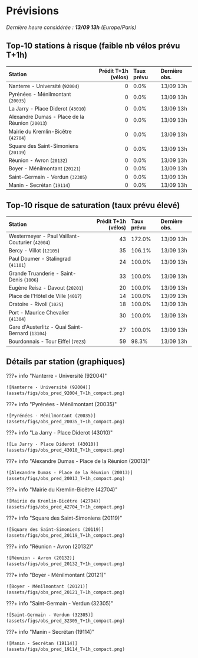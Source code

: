 # Prévisions

*Dernière heure considérée : **13/09 13h** (Europe/Paris)*

## Top-10 stations à risque (faible nb vélos prévu T+1h)

| Station                                         |   Prédit T+1h (vélos) | Taux prévu   | Dernière obs.   |
|:------------------------------------------------|----------------------:|:-------------|:----------------|
| Nanterre - Université (`92004`)                 |                     0 | 0.0%         | 13/09 13h       |
| Pyrénées - Ménilmontant (`20035`)               |                     0 | 0.0%         | 13/09 13h       |
| La Jarry - Place Diderot (`43010`)              |                     0 | 0.0%         | 13/09 13h       |
| Alexandre Dumas - Place de la Réunion (`20013`) |                     0 | 0.0%         | 13/09 13h       |
| Mairie du Kremlin-Bicêtre (`42704`)             |                     0 | 0.0%         | 13/09 13h       |
| Square des Saint-Simoniens (`20119`)            |                     0 | 0.0%         | 13/09 13h       |
| Réunion - Avron (`20132`)                       |                     0 | 0.0%         | 13/09 13h       |
| Boyer - Ménilmontant (`20121`)                  |                     0 | 0.0%         | 13/09 13h       |
| Saint-Germain - Verdun (`32305`)                |                     0 | 0.0%         | 13/09 13h       |
| Manin - Secrétan (`19114`)                      |                     0 | 0.0%         | 13/09 13h       |

## Top-10 risque de saturation (taux prévu élevé)

| Station                                          |   Prédit T+1h (vélos) | Taux prévu   | Dernière obs.   |
|:-------------------------------------------------|----------------------:|:-------------|:----------------|
| Westermeyer - Paul Vaillant-Couturier (`42004`)  |                    43 | 172.0%       | 13/09 13h       |
| Bercy - Villot (`12105`)                         |                    35 | 106.1%       | 13/09 13h       |
| Paul Doumer - Stalingrad (`41101`)               |                    24 | 100.0%       | 13/09 13h       |
| Grande Truanderie - Saint-Denis (`1006`)         |                    33 | 100.0%       | 13/09 13h       |
| Eugène Reisz - Davout (`20201`)                  |                    20 | 100.0%       | 13/09 13h       |
| Place de l'Hôtel de Ville (`4017`)               |                    14 | 100.0%       | 13/09 13h       |
| Oratoire - Rivoli (`1025`)                       |                    18 | 100.0%       | 13/09 13h       |
| Port - Maurice Chevalier (`41304`)               |                    30 | 100.0%       | 13/09 13h       |
| Gare d'Austerlitz - Quai Saint-Bernard (`13104`) |                    27 | 100.0%       | 13/09 13h       |
| Bourdonnais - Tour Eiffel (`7023`)               |                    59 | 98.3%        | 13/09 13h       |

## Détails par station (graphiques)

???+ info "Nanterre - Université (92004)"

    ![Nanterre - Université (92004)](assets/figs/obs_pred_92004_T+1h_compact.png)

???+ info "Pyrénées - Ménilmontant (20035)"

    ![Pyrénées - Ménilmontant (20035)](assets/figs/obs_pred_20035_T+1h_compact.png)

???+ info "La Jarry - Place Diderot (43010)"

    ![La Jarry - Place Diderot (43010)](assets/figs/obs_pred_43010_T+1h_compact.png)

???+ info "Alexandre Dumas - Place de la Réunion (20013)"

    ![Alexandre Dumas - Place de la Réunion (20013)](assets/figs/obs_pred_20013_T+1h_compact.png)

???+ info "Mairie du Kremlin-Bicêtre (42704)"

    ![Mairie du Kremlin-Bicêtre (42704)](assets/figs/obs_pred_42704_T+1h_compact.png)

???+ info "Square des Saint-Simoniens (20119)"

    ![Square des Saint-Simoniens (20119)](assets/figs/obs_pred_20119_T+1h_compact.png)

???+ info "Réunion - Avron (20132)"

    ![Réunion - Avron (20132)](assets/figs/obs_pred_20132_T+1h_compact.png)

???+ info "Boyer - Ménilmontant (20121)"

    ![Boyer - Ménilmontant (20121)](assets/figs/obs_pred_20121_T+1h_compact.png)

???+ info "Saint-Germain - Verdun (32305)"

    ![Saint-Germain - Verdun (32305)](assets/figs/obs_pred_32305_T+1h_compact.png)

???+ info "Manin - Secrétan (19114)"

    ![Manin - Secrétan (19114)](assets/figs/obs_pred_19114_T+1h_compact.png)

